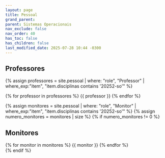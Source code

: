 ```yaml
---
layout: page
title: Pessoal
grand_parent:
parent: Sistemas Operacionais
nav_exclude: false
nav_order: 40
has_toc: false
has_children: false
last_modified_date: 2025-07-28 10:44 -0300
---
```


## Professores

{% assign professores = site.pessoal 
   | where: "role", "Professor"
   | where_exp:"item", "item.disciplinas contains '20252-so'" %}
<div class="role">
{% for professor in professores %}
{{ professor }}
{% endfor %}
</div>


{% assign monitores = site.pessoal
   | where: "role", "Monitor"
   | where_exp:"item", "item.disciplinas contains '20252-so'" %}
{% assign numero_monitores = monitores | size %}
{% if numero_monitores != 0 %}
## Monitores

<div class="role">
  {% for monitor in monitores %}
  {{ monitor }}
  {% endfor %}
</div>
{% endif %}

